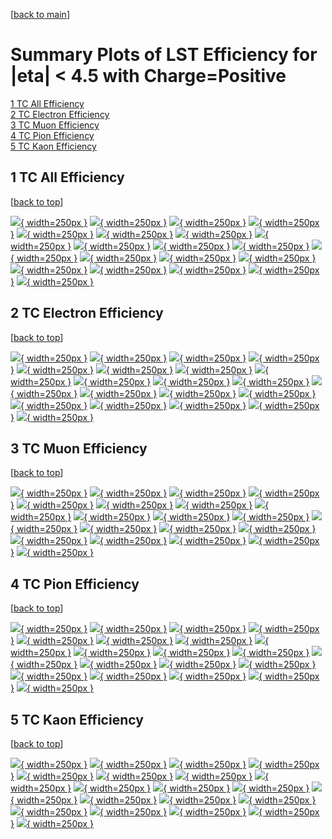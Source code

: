 [[back to main](./)]

# <a name="top"></a> Summary Plots of LST Efficiency for |eta| < 4.5 with Charge=Positive

[1 TC All Efficiency](#1)<br/>[2 TC Electron Efficiency](#2)<br/>[3 TC Muon Efficiency](#3)<br/>[4 TC Pion Efficiency](#4)<br/>[5 TC Kaon Efficiency](#5)<br/>



## <a name="1"></a> 1 TC All Efficiency

 [[back to top](#top)]

[![](../mtv/var/TC_base_0_1_eff_pt.png){ width=250px }](TC_base_0_1_eff_pt.html)
[![](../mtv/var/TC_base_0_1_eff_ptzoom.png){ width=250px }](TC_base_0_1_eff_ptzoom.html)
[![](../mtv/var/TC_base_0_1_eff_ptlow.png){ width=250px }](TC_base_0_1_eff_ptlow.html)
[![](../mtv/var/TC_base_0_1_eff_ptlowzoom.png){ width=250px }](TC_base_0_1_eff_ptlowzoom.html)
[![](../mtv/var/TC_base_0_1_eff_ptmtv.png){ width=250px }](TC_base_0_1_eff_ptmtv.html)
[![](../mtv/var/TC_base_0_1_eff_ptmtvzoom.png){ width=250px }](TC_base_0_1_eff_ptmtvzoom.html)
[![](../mtv/var/TC_base_0_1_eff_eta.png){ width=250px }](TC_base_0_1_eff_eta.html)
[![](../mtv/var/TC_base_0_1_eff_etazoom.png){ width=250px }](TC_base_0_1_eff_etazoom.html)
[![](../mtv/var/TC_base_0_1_eff_etacoarse.png){ width=250px }](TC_base_0_1_eff_etacoarse.html)
[![](../mtv/var/TC_base_0_1_eff_etacoarsezoom.png){ width=250px }](TC_base_0_1_eff_etacoarsezoom.html)
[![](../mtv/var/TC_base_0_1_eff_phi.png){ width=250px }](TC_base_0_1_eff_phi.html)
[![](../mtv/var/TC_base_0_1_eff_phizoom.png){ width=250px }](TC_base_0_1_eff_phizoom.html)
[![](../mtv/var/TC_base_0_1_eff_phicoarse.png){ width=250px }](TC_base_0_1_eff_phicoarse.html)
[![](../mtv/var/TC_base_0_1_eff_phicoarsezoom.png){ width=250px }](TC_base_0_1_eff_phicoarsezoom.html)
[![](../mtv/var/TC_base_0_1_eff_dxy.png){ width=250px }](TC_base_0_1_eff_dxy.html)
[![](../mtv/var/TC_base_0_1_eff_dxycoarse.png){ width=250px }](TC_base_0_1_eff_dxycoarse.html)
[![](../mtv/var/TC_base_0_1_eff_dxycoarsezoom.png){ width=250px }](TC_base_0_1_eff_dxycoarsezoom.html)
[![](../mtv/var/TC_base_0_1_eff_dz.png){ width=250px }](TC_base_0_1_eff_dz.html)
[![](../mtv/var/TC_base_0_1_eff_dzcoarse.png){ width=250px }](TC_base_0_1_eff_dzcoarse.html)
[![](../mtv/var/TC_base_0_1_eff_dzcoarsezoom.png){ width=250px }](TC_base_0_1_eff_dzcoarsezoom.html)


## <a name="2"></a> 2 TC Electron Efficiency

 [[back to top](#top)]

[![](../mtv/var/TC_base_11_1_eff_pt.png){ width=250px }](TC_base_11_1_eff_pt.html)
[![](../mtv/var/TC_base_11_1_eff_ptzoom.png){ width=250px }](TC_base_11_1_eff_ptzoom.html)
[![](../mtv/var/TC_base_11_1_eff_ptlow.png){ width=250px }](TC_base_11_1_eff_ptlow.html)
[![](../mtv/var/TC_base_11_1_eff_ptlowzoom.png){ width=250px }](TC_base_11_1_eff_ptlowzoom.html)
[![](../mtv/var/TC_base_11_1_eff_ptmtv.png){ width=250px }](TC_base_11_1_eff_ptmtv.html)
[![](../mtv/var/TC_base_11_1_eff_ptmtvzoom.png){ width=250px }](TC_base_11_1_eff_ptmtvzoom.html)
[![](../mtv/var/TC_base_11_1_eff_eta.png){ width=250px }](TC_base_11_1_eff_eta.html)
[![](../mtv/var/TC_base_11_1_eff_etazoom.png){ width=250px }](TC_base_11_1_eff_etazoom.html)
[![](../mtv/var/TC_base_11_1_eff_etacoarse.png){ width=250px }](TC_base_11_1_eff_etacoarse.html)
[![](../mtv/var/TC_base_11_1_eff_etacoarsezoom.png){ width=250px }](TC_base_11_1_eff_etacoarsezoom.html)
[![](../mtv/var/TC_base_11_1_eff_phi.png){ width=250px }](TC_base_11_1_eff_phi.html)
[![](../mtv/var/TC_base_11_1_eff_phizoom.png){ width=250px }](TC_base_11_1_eff_phizoom.html)
[![](../mtv/var/TC_base_11_1_eff_phicoarse.png){ width=250px }](TC_base_11_1_eff_phicoarse.html)
[![](../mtv/var/TC_base_11_1_eff_phicoarsezoom.png){ width=250px }](TC_base_11_1_eff_phicoarsezoom.html)
[![](../mtv/var/TC_base_11_1_eff_dxy.png){ width=250px }](TC_base_11_1_eff_dxy.html)
[![](../mtv/var/TC_base_11_1_eff_dxycoarse.png){ width=250px }](TC_base_11_1_eff_dxycoarse.html)
[![](../mtv/var/TC_base_11_1_eff_dxycoarsezoom.png){ width=250px }](TC_base_11_1_eff_dxycoarsezoom.html)
[![](../mtv/var/TC_base_11_1_eff_dz.png){ width=250px }](TC_base_11_1_eff_dz.html)
[![](../mtv/var/TC_base_11_1_eff_dzcoarse.png){ width=250px }](TC_base_11_1_eff_dzcoarse.html)
[![](../mtv/var/TC_base_11_1_eff_dzcoarsezoom.png){ width=250px }](TC_base_11_1_eff_dzcoarsezoom.html)


## <a name="3"></a> 3 TC Muon Efficiency

 [[back to top](#top)]

[![](../mtv/var/TC_base_13_1_eff_pt.png){ width=250px }](TC_base_13_1_eff_pt.html)
[![](../mtv/var/TC_base_13_1_eff_ptzoom.png){ width=250px }](TC_base_13_1_eff_ptzoom.html)
[![](../mtv/var/TC_base_13_1_eff_ptlow.png){ width=250px }](TC_base_13_1_eff_ptlow.html)
[![](../mtv/var/TC_base_13_1_eff_ptlowzoom.png){ width=250px }](TC_base_13_1_eff_ptlowzoom.html)
[![](../mtv/var/TC_base_13_1_eff_ptmtv.png){ width=250px }](TC_base_13_1_eff_ptmtv.html)
[![](../mtv/var/TC_base_13_1_eff_ptmtvzoom.png){ width=250px }](TC_base_13_1_eff_ptmtvzoom.html)
[![](../mtv/var/TC_base_13_1_eff_eta.png){ width=250px }](TC_base_13_1_eff_eta.html)
[![](../mtv/var/TC_base_13_1_eff_etazoom.png){ width=250px }](TC_base_13_1_eff_etazoom.html)
[![](../mtv/var/TC_base_13_1_eff_etacoarse.png){ width=250px }](TC_base_13_1_eff_etacoarse.html)
[![](../mtv/var/TC_base_13_1_eff_etacoarsezoom.png){ width=250px }](TC_base_13_1_eff_etacoarsezoom.html)
[![](../mtv/var/TC_base_13_1_eff_phi.png){ width=250px }](TC_base_13_1_eff_phi.html)
[![](../mtv/var/TC_base_13_1_eff_phizoom.png){ width=250px }](TC_base_13_1_eff_phizoom.html)
[![](../mtv/var/TC_base_13_1_eff_phicoarse.png){ width=250px }](TC_base_13_1_eff_phicoarse.html)
[![](../mtv/var/TC_base_13_1_eff_phicoarsezoom.png){ width=250px }](TC_base_13_1_eff_phicoarsezoom.html)
[![](../mtv/var/TC_base_13_1_eff_dxy.png){ width=250px }](TC_base_13_1_eff_dxy.html)
[![](../mtv/var/TC_base_13_1_eff_dxycoarse.png){ width=250px }](TC_base_13_1_eff_dxycoarse.html)
[![](../mtv/var/TC_base_13_1_eff_dxycoarsezoom.png){ width=250px }](TC_base_13_1_eff_dxycoarsezoom.html)
[![](../mtv/var/TC_base_13_1_eff_dz.png){ width=250px }](TC_base_13_1_eff_dz.html)
[![](../mtv/var/TC_base_13_1_eff_dzcoarse.png){ width=250px }](TC_base_13_1_eff_dzcoarse.html)
[![](../mtv/var/TC_base_13_1_eff_dzcoarsezoom.png){ width=250px }](TC_base_13_1_eff_dzcoarsezoom.html)


## <a name="4"></a> 4 TC Pion Efficiency

 [[back to top](#top)]

[![](../mtv/var/TC_base_211_1_eff_pt.png){ width=250px }](TC_base_211_1_eff_pt.html)
[![](../mtv/var/TC_base_211_1_eff_ptzoom.png){ width=250px }](TC_base_211_1_eff_ptzoom.html)
[![](../mtv/var/TC_base_211_1_eff_ptlow.png){ width=250px }](TC_base_211_1_eff_ptlow.html)
[![](../mtv/var/TC_base_211_1_eff_ptlowzoom.png){ width=250px }](TC_base_211_1_eff_ptlowzoom.html)
[![](../mtv/var/TC_base_211_1_eff_ptmtv.png){ width=250px }](TC_base_211_1_eff_ptmtv.html)
[![](../mtv/var/TC_base_211_1_eff_ptmtvzoom.png){ width=250px }](TC_base_211_1_eff_ptmtvzoom.html)
[![](../mtv/var/TC_base_211_1_eff_eta.png){ width=250px }](TC_base_211_1_eff_eta.html)
[![](../mtv/var/TC_base_211_1_eff_etazoom.png){ width=250px }](TC_base_211_1_eff_etazoom.html)
[![](../mtv/var/TC_base_211_1_eff_etacoarse.png){ width=250px }](TC_base_211_1_eff_etacoarse.html)
[![](../mtv/var/TC_base_211_1_eff_etacoarsezoom.png){ width=250px }](TC_base_211_1_eff_etacoarsezoom.html)
[![](../mtv/var/TC_base_211_1_eff_phi.png){ width=250px }](TC_base_211_1_eff_phi.html)
[![](../mtv/var/TC_base_211_1_eff_phizoom.png){ width=250px }](TC_base_211_1_eff_phizoom.html)
[![](../mtv/var/TC_base_211_1_eff_phicoarse.png){ width=250px }](TC_base_211_1_eff_phicoarse.html)
[![](../mtv/var/TC_base_211_1_eff_phicoarsezoom.png){ width=250px }](TC_base_211_1_eff_phicoarsezoom.html)
[![](../mtv/var/TC_base_211_1_eff_dxy.png){ width=250px }](TC_base_211_1_eff_dxy.html)
[![](../mtv/var/TC_base_211_1_eff_dxycoarse.png){ width=250px }](TC_base_211_1_eff_dxycoarse.html)
[![](../mtv/var/TC_base_211_1_eff_dxycoarsezoom.png){ width=250px }](TC_base_211_1_eff_dxycoarsezoom.html)
[![](../mtv/var/TC_base_211_1_eff_dz.png){ width=250px }](TC_base_211_1_eff_dz.html)
[![](../mtv/var/TC_base_211_1_eff_dzcoarse.png){ width=250px }](TC_base_211_1_eff_dzcoarse.html)
[![](../mtv/var/TC_base_211_1_eff_dzcoarsezoom.png){ width=250px }](TC_base_211_1_eff_dzcoarsezoom.html)


## <a name="5"></a> 5 TC Kaon Efficiency

 [[back to top](#top)]

[![](../mtv/var/TC_base_321_1_eff_pt.png){ width=250px }](TC_base_321_1_eff_pt.html)
[![](../mtv/var/TC_base_321_1_eff_ptzoom.png){ width=250px }](TC_base_321_1_eff_ptzoom.html)
[![](../mtv/var/TC_base_321_1_eff_ptlow.png){ width=250px }](TC_base_321_1_eff_ptlow.html)
[![](../mtv/var/TC_base_321_1_eff_ptlowzoom.png){ width=250px }](TC_base_321_1_eff_ptlowzoom.html)
[![](../mtv/var/TC_base_321_1_eff_ptmtv.png){ width=250px }](TC_base_321_1_eff_ptmtv.html)
[![](../mtv/var/TC_base_321_1_eff_ptmtvzoom.png){ width=250px }](TC_base_321_1_eff_ptmtvzoom.html)
[![](../mtv/var/TC_base_321_1_eff_eta.png){ width=250px }](TC_base_321_1_eff_eta.html)
[![](../mtv/var/TC_base_321_1_eff_etazoom.png){ width=250px }](TC_base_321_1_eff_etazoom.html)
[![](../mtv/var/TC_base_321_1_eff_etacoarse.png){ width=250px }](TC_base_321_1_eff_etacoarse.html)
[![](../mtv/var/TC_base_321_1_eff_etacoarsezoom.png){ width=250px }](TC_base_321_1_eff_etacoarsezoom.html)
[![](../mtv/var/TC_base_321_1_eff_phi.png){ width=250px }](TC_base_321_1_eff_phi.html)
[![](../mtv/var/TC_base_321_1_eff_phizoom.png){ width=250px }](TC_base_321_1_eff_phizoom.html)
[![](../mtv/var/TC_base_321_1_eff_phicoarse.png){ width=250px }](TC_base_321_1_eff_phicoarse.html)
[![](../mtv/var/TC_base_321_1_eff_phicoarsezoom.png){ width=250px }](TC_base_321_1_eff_phicoarsezoom.html)
[![](../mtv/var/TC_base_321_1_eff_dxy.png){ width=250px }](TC_base_321_1_eff_dxy.html)
[![](../mtv/var/TC_base_321_1_eff_dxycoarse.png){ width=250px }](TC_base_321_1_eff_dxycoarse.html)
[![](../mtv/var/TC_base_321_1_eff_dxycoarsezoom.png){ width=250px }](TC_base_321_1_eff_dxycoarsezoom.html)
[![](../mtv/var/TC_base_321_1_eff_dz.png){ width=250px }](TC_base_321_1_eff_dz.html)
[![](../mtv/var/TC_base_321_1_eff_dzcoarse.png){ width=250px }](TC_base_321_1_eff_dzcoarse.html)
[![](../mtv/var/TC_base_321_1_eff_dzcoarsezoom.png){ width=250px }](TC_base_321_1_eff_dzcoarsezoom.html)
